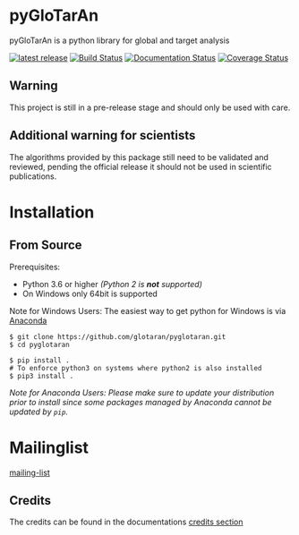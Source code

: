 # pyGloTarAn

pyGloTarAn is a python library for global and target analysis

[![latest release](https://pypip.in/version/glotaran/badge.svg)](https://pypi.org/project/glotaran/)
[![Build Status](https://img.shields.io/endpoint.svg?url=https%3A%2F%2Factions-badge.atrox.dev%2Fglotaran%2Fpyglotaran%2Fbadge&style=popout)](https://actions-badge.atrox.dev/glotaran/pyglotaran/goto)
[![Documentation Status](https://readthedocs.org/projects/glotaran/badge/?version=latest)](https://glotaran.readthedocs.io/en/latest/?badge=latest)
[![Coverage Status](https://codecov.io/gh/glotaran/pyglotaran/branch/master/graph/badge.svg)](https://codecov.io/gh/glotaran/pyglotaran)

## Warning

This project is still in a pre-release stage and should only be used with care.

## Additional warning for scientists

The algorithms provided by this package still need to be validated and reviewed, pending the official release it should not be used in scientific publications.

# Installation

## From Source

Prerequisites:

- Python 3.6 or higher _(Python 2 is **not** supported)_
- On Windows only 64bit is supported

Note for Windows Users: The easiest way to get python for Windows is via [Anaconda](https://www.anaconda.com/)

```
$ git clone https://github.com/glotaran/pyglotaran.git
$ cd pyglotaran

$ pip install .
# To enforce python3 on systems where python2 is also installed
$ pip3 install .

```

_Note for Anaconda Users: Please make sure to update your distribution prior to install since some packages managed by Anaconda cannot be updated by `pip`._

# Mailinglist

[mailing-list](https://groups.google.com/forum/#!forum/glotaran)

## Credits

The credits can be found in the documentations
[credits section](https://glotaran.readthedocs.io/en/latest/credits.html)
